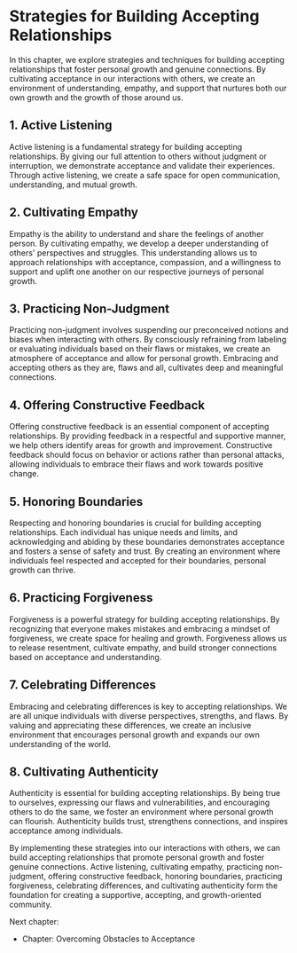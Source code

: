 Strategies for Building Accepting Relationships
========================================================

In this chapter, we explore strategies and techniques for building accepting relationships that foster personal growth and genuine connections. By cultivating acceptance in our interactions with others, we create an environment of understanding, empathy, and support that nurtures both our own growth and the growth of those around us.

**1. Active Listening**
-----------------------

Active listening is a fundamental strategy for building accepting relationships. By giving our full attention to others without judgment or interruption, we demonstrate acceptance and validate their experiences. Through active listening, we create a safe space for open communication, understanding, and mutual growth.

**2. Cultivating Empathy**
--------------------------

Empathy is the ability to understand and share the feelings of another person. By cultivating empathy, we develop a deeper understanding of others' perspectives and struggles. This understanding allows us to approach relationships with acceptance, compassion, and a willingness to support and uplift one another on our respective journeys of personal growth.

**3. Practicing Non-Judgment**
------------------------------

Practicing non-judgment involves suspending our preconceived notions and biases when interacting with others. By consciously refraining from labeling or evaluating individuals based on their flaws or mistakes, we create an atmosphere of acceptance and allow for personal growth. Embracing and accepting others as they are, flaws and all, cultivates deep and meaningful connections.

**4. Offering Constructive Feedback**
-------------------------------------

Offering constructive feedback is an essential component of accepting relationships. By providing feedback in a respectful and supportive manner, we help others identify areas for growth and improvement. Constructive feedback should focus on behavior or actions rather than personal attacks, allowing individuals to embrace their flaws and work towards positive change.

**5. Honoring Boundaries**
--------------------------

Respecting and honoring boundaries is crucial for building accepting relationships. Each individual has unique needs and limits, and acknowledging and abiding by these boundaries demonstrates acceptance and fosters a sense of safety and trust. By creating an environment where individuals feel respected and accepted for their boundaries, personal growth can thrive.

**6. Practicing Forgiveness**
-----------------------------

Forgiveness is a powerful strategy for building accepting relationships. By recognizing that everyone makes mistakes and embracing a mindset of forgiveness, we create space for healing and growth. Forgiveness allows us to release resentment, cultivate empathy, and build stronger connections based on acceptance and understanding.

**7. Celebrating Differences**
------------------------------

Embracing and celebrating differences is key to accepting relationships. We are all unique individuals with diverse perspectives, strengths, and flaws. By valuing and appreciating these differences, we create an inclusive environment that encourages personal growth and expands our own understanding of the world.

**8. Cultivating Authenticity**
-------------------------------

Authenticity is essential for building accepting relationships. By being true to ourselves, expressing our flaws and vulnerabilities, and encouraging others to do the same, we foster an environment where personal growth can flourish. Authenticity builds trust, strengthens connections, and inspires acceptance among individuals.

By implementing these strategies into our interactions with others, we can build accepting relationships that promote personal growth and foster genuine connections. Active listening, cultivating empathy, practicing non-judgment, offering constructive feedback, honoring boundaries, practicing forgiveness, celebrating differences, and cultivating authenticity form the foundation for creating a supportive, accepting, and growth-oriented community.

Next chapter:

* Chapter: Overcoming Obstacles to Acceptance
